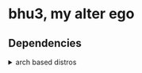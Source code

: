 # bhu3, my alter ego

## Dependencies
<details>
    <summary>arch based distros</summary>
    <p>`sudo pacman -S curl dunst`</p>
    <p>`curl -fsSL https://ollama.com/install.sh | sh`</p>
    <p>`ollama pull llama3.2:1b`</p>
</details>
